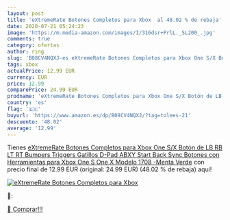 ```yaml
---
layout: post
title: 'eXtremeRate Botones Completos para Xbox  al 48.02 % de rebaja'
date: 2020-07-21 05:24:23
image: 'https://m.media-amazon.com/images/I/316dsr+PrlL._SL200_.jpg'
comments: true
category: ofertas
author: ring
slug: 'B08CV4NQXJ-es eXtremeRate Botones Completos para Xbox One S/X Botón de...'
tags: xbox
actualPrice: 12.99 EUR
currency: EUR
price: 12.99
comparePrice: 24.99 EUR
prodname: 'eXtremeRate Botones Completos para Xbox One S/X Botón de LB RB LT RT Bumpers Triggers Gatillos D-Pad ABXY Start Back Sync Botones con Herramientas para Xbox One S One X Modelo 1708 -Menta Verde'
country: 'es'
flag: '🇪🇸'
buyurl: 'https://www.amazon.es/dp/B08CV4NQXJ/?tag=tolees-21'
descuento: '48.02'
average: '12.99'
---
```


Tienes [eXtremeRate Botones Completos para Xbox One S/X Botón de LB RB LT RT Bumpers Triggers Gatillos D-Pad ABXY Start Back Sync Botones con Herramientas para Xbox One S One X Modelo 1708 -Menta Verde](https://www.amazon.es/dp/B08CV4NQXJ/?tag=tolees-21) con precio final de  12.99 EUR (original: 24.99 EUR) (48.02 %  de rebaja) aqui!

[![eXtremeRate Botones Completos para Xbox ](https://m.media-amazon.com/images/I/316dsr+PrlL._SL200_.jpg)](https://www.amazon.es/dp/B08CV4NQXJ/?tag=tolees-21)

🔎:


[🛒 Comprar!!!](https://www.amazon.es/dp/B08CV4NQXJ/?tag=tolees-21)
